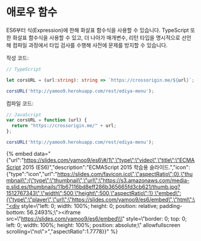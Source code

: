 # 애로우 함수

ES6부터 식\(Expression\)에 한해 화살표 함수식을 사용할 수 있습니다. TypeScript 또한 화살표 함수식을 사용할 수 있고, 더 나아가 매개변수, 리턴 타입을 명시적으로 선언해 컴파일 과정에서 타입 검사를 수행해 사전에 문제를 방지할 수 있습니다.

작성 코드:

```typescript
// TypeScript

let corsURL = (url:string): string => `https://crossorigin.me/${url}`;

corsURL('http://yamoo9.herokuapp.com/rest/ediya-menu');
```

컴파일 코드:

```javascript
// JavaScript
var corsURL = function (url) {
  return "https://crossorigin.me/" + url;
};

corsURL('http://yamoo9.herokuapp.com/rest/ediya-menu');
```

{% embed data="{\"url\":\"https://slides.com/yamoo9/es6\#/1\",\"type\":\"video\",\"title\":\"ECMAScript 2015 \(ES6\)\",\"description\":\"ECMAScript 2015 학습용 슬라이드.\",\"icon\":{\"type\":\"icon\",\"url\":\"https://slides.com/favicon.ico\",\"aspectRatio\":0},\"thumbnail\":{\"type\":\"thumbnail\",\"url\":\"https://s3.amazonaws.com/media-p.slid.es/thumbnails/11b67116bd8eff286b365665fd3cb621/thumb.jpg?1512767343\",\"width\":500,\"height\":500,\"aspectRatio\":1},\"embed\":{\"type\":\"player\",\"url\":\"https://slides.com/yamoo9/es6/embed\",\"html\":\"<div style=\\\"left: 0; width: 100%; height: 0; position: relative; padding-bottom: 56.2493%;\\\"><iframe src=\\\"https://slides.com/yamoo9/es6/embed\\\" style=\\\"border: 0; top: 0; left: 0; width: 100%; height: 100%; position: absolute;\\\" allowfullscreen scrolling=\\\"no\\\"></iframe></div>\",\"aspectRatio\":1.7778}}" %}

